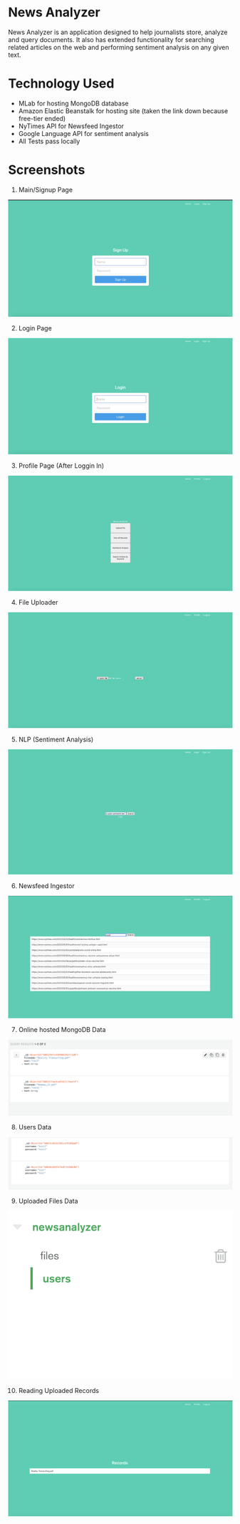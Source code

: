 # News Analyzer

News Analyzer is an application designed to help journalists store, analyze and query documents. It also has extended functionality for searching related articles on the web and performing sentiment analysis on any given text.

# Technology Used

- MLab for hosting MongoDB database
- Amazon Elastic Beanstalk for hosting site (taken the link down because free-tier ended)
- NyTimes API for Newsfeed Ingestor
- Google Language API for sentiment analysis
- All Tests pass locally

# Screenshots

1. Main/Signup Page 

![Alt text](./screens/main.png?raw=true "Title")

2. Login Page

![Alt text](./screens/login.png?raw=true "Title")


3. Profile Page (After Loggin In)

![Alt text](./screens/profile.png?raw=true "Title")


4. File Uploader

![Alt text](./screens/fileuploader.png?raw=true "Title")


5. NLP (Sentiment Analysis)

![Alt text](./screens/nlp.png?raw=true "Title")


6. Newsfeed Ingestor

![Alt text](./screens/ingestor.png?raw=true "Title")

7. Online hosted MongoDB Data

![Alt text](./screens/db.png?raw=true "Title")


8. Users Data

![Alt text](./screens/users.png?raw=true "Title")


9. Uploaded Files Data

![Alt text](./screens/files.png?raw=true "Title")


10. Reading Uploaded Records

![Alt text](./screens/read.png?raw=true "Title")
